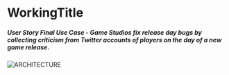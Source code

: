 # WorkingTitle

##### User Story Final Use Case - Game Studios fix release day bugs by collecting criticism from Twitter accounts of players on the day of a new game release.<br/>

![ARCHITECTURE](https://drive.google.com/uc?export=view&id=1w5MyFNhYvziyGwpdxZAr38DhqtP4EL3s)
